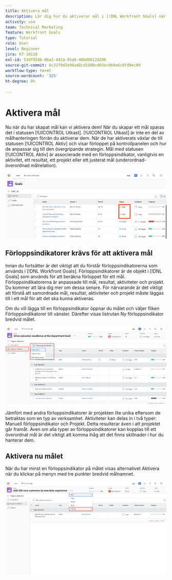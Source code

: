 ```yaml
---
title: Aktivera mål
description: Lär dig hur du aktiverar mål i [!DNL Workfront Goals] när du har skapat dem.
activity: use
team: Technical Marketing
feature: Workfront Goals
type: Tutorial
role: User
level: Beginner
jira: KT-10118
exl-id: 53df924b-0ba2-442a-95a6-40bd9b12d206
source-git-commit: 6c31f8d2e98ad8cd1880cd03ec0b0e6c0fd9ec09
workflow-type: tm+mt
source-wordcount: '325'
ht-degree: 0%

---
```


# Aktivera mål

Nu när du har skapat mål kan vi aktivera dem! När du skapar ett mål sparas det i statusen [!UICONTROL Utkast]. [!UICONTROL Utkast] är inte en del av målhanteringen förrän du aktiverar dem. När de har aktiverats växlar de till statusen [!UICONTROL Aktiv] och visar förloppet på kontrollpanelen och hur de anpassar sig till den övergripande strategin. Mål med statusen [!UICONTROL Aktiv] är associerade med en förloppsindikator, vanligtvis en aktivitet, ett resultat, ett projekt eller ett justerat mål (underordnad-överordnad målrelation).

![En skärmbild av ett mål i Workfront-mål med statusen Utkast](assets/04-workfront-goals-activate-goals.png)

## Förloppsindikatorer krävs för att aktivera mål

Innan du fortsätter är det viktigt att du förstår förloppsindikatorerna som används i [!DNL Workfront Goals]. Förloppsindikatorer är de objekt i [!DNL Goals] som används för att beräkna förloppet för ett mål. Förloppsindikatorerna är anpassade till mål, resultat, aktiviteter och projekt. Du kommer att lära dig mer om dessa senare. För närvarande är det viktigt att förstå att samordnade mål, resultat, aktiviteter och projekt måste läggas till i ett mål för att det ska kunna aktiveras.

Om du vill lägga till en förloppsindikator öppnar du målet och väljer fliken Förloppsindikatorer till vänster. Därefter visas listrutan Ny förloppsindikator bredvid målet.

![En skärmbild som visar resultat, aktiviteter och projekt samt indikatorer för målförlopp.](assets/05-workfront-goals-progress-indicators.png)

Jämfört med andra förloppsindikatorer är projekten lite unika eftersom de betraktas som en typ av verksamhet. Aktiviteter kan delas in i två typer: Manuell förloppsindikator och Projekt. Detta resulterar även i att projektet går framåt. Även om alla typer av förloppsindikatorer kan kopplas till ett överordnat mål är det viktigt att komma ihåg att det finns skillnader i hur du hanterar dem.

## Aktivera nu målet

När du har minst en förloppsindikator på målet visas alternativet Aktivera när du klickar på menyn med tre punkter bredvid målnamnet.

![En skärmbild som visar hur du aktiverar ett mål.](assets/activate-a-goal-with-a-result.png)
